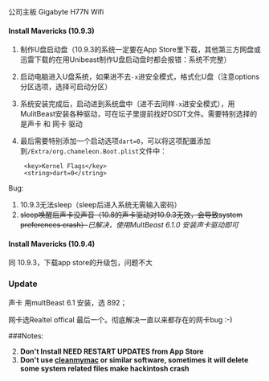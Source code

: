 公司主板  Gigabyte H77N Wifi

#### Install Mavericks (10.9.3)

1. 制作U盘启动盘（10.9.3的系统一定要在App Store里下载，其他第三方网盘或迅雷下载的在用Unibeast制作U盘启动盘时都会报错：系统不完整）
2. 启动电脑进入U盘系统，如果进不去`-x`进安全模式，格式化U盘（注意options分区选项，选择可启动分区）
3. 系统安装完成后，启动进到系统盘中（进不去同样`-x`进安全模式），用MulitBeast安装各种驱动，可在坛子里提前找好DSDT文件。需要特别选择的是声卡 和 网卡 驱动
4. 最后需要特别添加一个启动选项`dart=0`，可以将这项配置添加到`/Extra/org.chameleon.Boot.plist`文件中：

		<key>Kernel Flags</key>
		<string>dart=0</string>

Bug:

1. 10.9.3无法sleep（sleep后进入系统无需输入密码）
2. <del>sleep唤醒后声卡没声音（10.8的声卡驱动对10.9.3无效，会导致system preferences crash）</del>*已解决，使用MultBeast 6.1.0 安装声卡驱动即可*


#### Install Mavericks (10.9.4)

同 10.9.3，下载app store的升级包，问题不大

### Update
声卡 用multBeast 6.1 安装，选 892；

网卡选Realtel offical 最后一个。彻底解决一直以来都存在的网卡bug :-)


###Notes:

2.  **Don't Install NEED RESTART UPDATES from App Store**
4.  **Don't use [cleanmymac](http://macpaw.com/cleanmymac) or similar software, sometimes it will delete some system related files make hackintosh crash**
